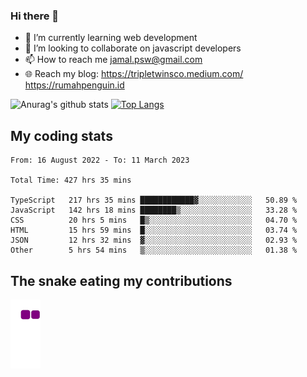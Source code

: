 ### Hi there 👋

<!--
**padepokanpenguin/padepokanpenguin** is a ✨ _special_ ✨ repository because its `README.md` (this file) appears on your GitHub profile.
-->

- 🌱 I’m currently learning  web development
- 👯 I’m looking to collaborate on javascript developers
- 📫 How to reach me jamal.psw@gmail.com
- 🌐 Reach my blog:
   https://tripletwinsco.medium.com/
   https://rumahpenguin.id

![Anurag's github stats](https://github-readme-stats.vercel.app/api?username=padepokanpenguin&count_private=true&disable_animations=false&show_icons=true&theme=default)
[![Top Langs](https://github-readme-stats.vercel.app/api/top-langs/?username=padepokanpenguin&theme=default&layout=compact)](https://github.com/padepokanpenguin)

## My coding stats

<!--START_SECTION:waka-->

```text
From: 16 August 2022 - To: 11 March 2023

Total Time: 427 hrs 35 mins

TypeScript   217 hrs 35 mins ████████████▓░░░░░░░░░░░░   50.89 %
JavaScript   142 hrs 18 mins ████████▒░░░░░░░░░░░░░░░░   33.28 %
CSS          20 hrs 5 mins   █▒░░░░░░░░░░░░░░░░░░░░░░░   04.70 %
HTML         15 hrs 59 mins  █░░░░░░░░░░░░░░░░░░░░░░░░   03.74 %
JSON         12 hrs 32 mins  ▓░░░░░░░░░░░░░░░░░░░░░░░░   02.93 %
Other        5 hrs 54 mins   ▒░░░░░░░░░░░░░░░░░░░░░░░░   01.38 %
```

<!--END_SECTION:waka-->


## The snake eating my contributions
![snake gif](https://github.com/padepokanpenguin/padepokanpenguin/blob/output/github-contribution-grid-snake.gif)
